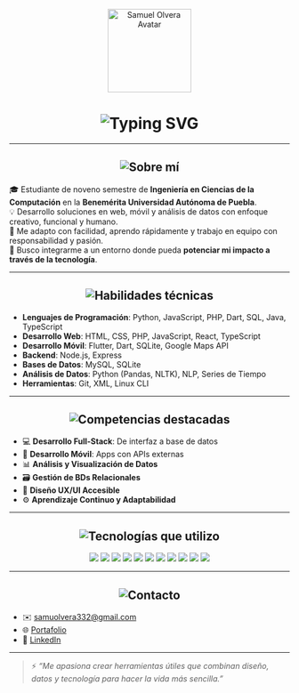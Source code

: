 <p align="center">
  <img src="https://avatars.githubusercontent.com/u/119264050?v=4" width="150" alt="Samuel Olvera Avatar"/>
</p>

<h1 align="center">
  <img src="https://readme-typing-svg.herokuapp.com?font=Orbitron&weight=600&size=26&duration=4000&pause=1000&color=00FFFF&center=true&vCenter=true&width=1000&lines=Samuel+Olvera+%7C+Futuro+Ingeniero+en+Ciencias+de+la+Computaci%C3%B3n;Dise%C3%B1ando+y+construyendo+soluciones+con+prop%C3%B3sito+y+tecnolog%C3%ADa." alt="Typing SVG" />
</h1>

---

<h2 align="center">
  <img src="https://readme-typing-svg.herokuapp.com?font=Orbitron&size=22&pause=1000&color=39FF14&center=true&width=500&lines=%F0%9F%A7%A0+Sobre+m%C3%AD" alt="Sobre mí"/>
</h2>

🎓 Estudiante de noveno semestre de **Ingeniería en Ciencias de la Computación** en la **Benemérita Universidad Autónoma de Puebla**.  
💡 Desarrollo soluciones en web, móvil y análisis de datos con enfoque creativo, funcional y humano.  
🧠 Me adapto con facilidad, aprendo rápidamente y trabajo en equipo con responsabilidad y pasión.  
🚀 Busco integrarme a un entorno donde pueda **potenciar mi impacto a través de la tecnología**.

---

<h2 align="center">
  <img src="https://readme-typing-svg.herokuapp.com?font=Orbitron&size=22&pause=1000&color=FF00C8&center=true&width=500&lines=%F0%9F%92%BE+Habilidades+t%C3%A9cnicas" alt="Habilidades técnicas"/>
</h2>

- **Lenguajes de Programación**: Python, JavaScript, PHP, Dart, SQL, Java, TypeScript  
- **Desarrollo Web**: HTML, CSS, PHP, JavaScript, React, TypeScript  
- **Desarrollo Móvil**: Flutter, Dart, SQLite, Google Maps API  
- **Backend**: Node.js, Express  
- **Bases de Datos**: MySQL, SQLite  
- **Análisis de Datos**: Python (Pandas, NLTK), NLP, Series de Tiempo  
- **Herramientas**: Git, XML, Linux CLI

---

<h2 align="center">
  <img src="https://readme-typing-svg.herokuapp.com?font=Orbitron&size=22&pause=1000&color=9D00FF&center=true&width=500&lines=%F0%9F%8E%AF+Competencias+Destacadas" alt="Competencias destacadas"/>
</h2>

- 💻 **Desarrollo Full-Stack**: De interfaz a base de datos  
- 📱 **Desarrollo Móvil**: Apps con APIs externas  
- 📊 **Análisis y Visualización de Datos**  
- 🗃️ **Gestión de BDs Relacionales**  
- 🎨 **Diseño UX/UI Accesible**  
- ⚙️ **Aprendizaje Continuo y Adaptabilidad**

---

<h2 align="center">
  <img src="https://readme-typing-svg.herokuapp.com?font=Orbitron&size=22&pause=1000&color=00FFFF&center=true&width=500&lines=%F0%9F%9B%A0%EF%B8%8F+Tecnolog%C3%ADas+que+utilizo" alt="Tecnologías que utilizo"/>
</h2>

<p align="center">
  <img src="https://img.shields.io/badge/-Python-3776AB?logo=python&logoColor=white&style=for-the-badge" />
  <img src="https://img.shields.io/badge/-Dart-0175C2?logo=dart&logoColor=white&style=for-the-badge" />
  <img src="https://img.shields.io/badge/-Flutter-02569B?logo=flutter&logoColor=white&style=for-the-badge" />
  <img src="https://img.shields.io/badge/-JavaScript-F7DF1E?logo=javascript&logoColor=black&style=for-the-badge" />
  <img src="https://img.shields.io/badge/-TypeScript-3178C6?logo=typescript&logoColor=white&style=for-the-badge" />
  <img src="https://img.shields.io/badge/-React-20232A?logo=react&logoColor=61DAFB&style=for-the-badge" />
  <img src="https://img.shields.io/badge/-Node.js-339933?logo=node.js&logoColor=white&style=for-the-badge" />
  <img src="https://img.shields.io/badge/-PHP-777BB4?logo=php&logoColor=white&style=for-the-badge" />
  <img src="https://img.shields.io/badge/-MySQL-4479A1?logo=mysql&logoColor=white&style=for-the-badge" />
  <img src="https://img.shields.io/badge/-SQLite-003B57?logo=sqlite&logoColor=white&style=for-the-badge" />
  <img src="https://img.shields.io/badge/-Git-F05032?logo=git&logoColor=white&style=for-the-badge" />
</p>

---

<h2 align="center">
  <img src="https://readme-typing-svg.herokuapp.com?font=Orbitron&size=22&pause=1000&color=39FF14&center=true&width=500&lines=%F0%9F%94%A2+Contacto+y+Redes" alt="Contacto"/>
</h2>

- ✉️ samuolvera332@gmail.com  
- 🌐 [Portafolio](https://samuelolveraa.github.io/Portafolio/)  
- 💼 [LinkedIn](https://linkedin.com/in/samuel-olvera-cervantes-422338367)  

---

> ⚡ _“Me apasiona crear herramientas útiles que combinan diseño, datos y tecnología para hacer la vida más sencilla.”_
